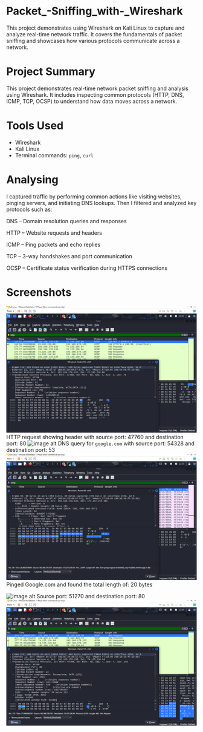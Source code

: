 # Packet_-Sniffing_with-_Wireshark
This project demonstrates using Wireshark on Kali Linux to capture and analyze real-time network traffic. It covers the fundamentals of packet sniffing and showcases how various protocols communicate across a network.

# Project Summary
This project demonstrates real-time network packet sniffing and analysis using Wireshark. It includes inspecting common protocols (HTTP, DNS, ICMP, TCP, OCSP) to understand how data moves across a network.

# Tools Used
- Wireshark
- Kali Linux
- Terminal commands: `ping`, `curl`

# Analysing
I captured traffic by performing common actions like visiting websites, pinging servers, and initiating DNS lookups. Then I filtered and analyzed key protocols such as:

DNS – Domain resolution queries and responses

HTTP – Website requests and headers

ICMP – Ping packets and echo replies

TCP – 3-way handshakes and port communication

OCSP – Certificate status verification during HTTPS connections

# Screenshots
![image alt](https://github.com/Omitdeb97/Packet_-Sniffing_with-_Wireshark/blob/main/http%20.png?raw=true)
HTTP request showing header with source port: 47760 and destination port: 80 
![image alt](https://github.com/user-attachments/assets/6ade7b69-96e4-48f3-b50c-10f9595a9445)
DNS query for `google.com` with source port: 54328 and destination port: 53
![image alt](https://github.com/Omitdeb97/Packet_-Sniffing_with-_Wireshark/blob/main/Icmp.png?raw=true)
Pinged Google.com and found the total length of: 20 bytes 

![image alt](https://github.com/user-attachments/assets/595ff979-1017-43fa-82cc-9f0138833a2a)
Source port: 51270 and destination port: 80 
![image alt](https://github.com/Omitdeb97/Packet_-Sniffing_with-_Wireshark/blob/main/ocsp.png?raw=true)



